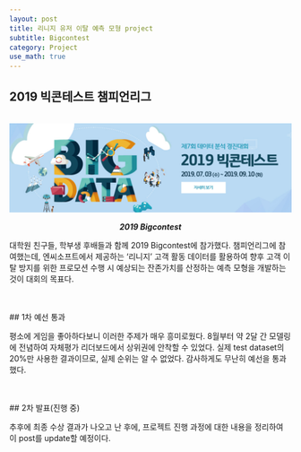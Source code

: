 ```yaml
---
layout: post
title: 리니지 유저 이탈 예측 모형 project
subtitle: Bigcontest
category: Project
use_math: true
---
```


## 2019 빅콘테스트 챔피언리그

<br>

<center><img src = '/post_img/191104/bigcontest_main.png' width="600"/></center>

___<center>2019 Bigcontest </center>___

대학원 친구들, 학부생 후배들과 함께 2019 Bigcontest에 참가했다. 챔피언리그에 참여했는데, 엔씨소프트에서 제공하는 ‘리니지’ 고객 활동 데이터를 활용하여 향후 고객 이탈 방지를 위한 프로모션 수행 시 예상되는 잔존가치를 산정하는 예측 모형을 개발하는 것이 대회의 목표다.

<br>
<br>
## 1차 예선 통과

평소에 게임을 좋아하다보니 이러한 주제가 매우 흥미로웠다. 8월부터 약 2달 간 모델링에 전념하여 자체평가 리더보드에서 상위권에 안착할 수 있었다. 실제 test dataset의 20%만 사용한 결과이므로, 실제 순위는 알 수 없었다. 감사하게도 무난히 예선을 통과했다.


<br>
<br>
## 2차 발표(진행 중)

추후에 최종 수상 결과가 나오고 난 후에, 프로젝트 진행 과정에 대한 내용을 정리하여 이 post를 update할 예정이다.
